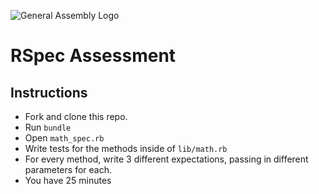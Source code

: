 ![General Assembly Logo](http://i.imgur.com/ke8USTq.png)

# RSpec Assessment

## Instructions
* Fork and clone this repo.
* Run `bundle`
* Open `math_spec.rb`
* Write tests for the methods inside of `lib/math.rb`
* For every method, write 3 different expectations, passing in different parameters for each.
* You have 25 minutes
